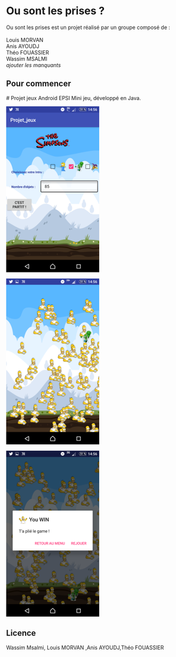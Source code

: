 # Ou sont les prises ?

Ou sont les prises est un projet réalisé par un groupe composé de : <br><br>
Louis MORVAN <br>
Anis AYOUDJ <br>
Théo FOUASSIER <br>
Wassim MSALMI <br>
*ajouter les manquants*

## Pour commencer

<snippet>
  <content>
# Projet jeux Android EPSI
Mini jeu, développé  en Java.

<a href="url"><img src="https://github.com/arcreane/mobile-ousontlesprises/blob/test/Screenshot_20170306-145641.png" height="50%" width="50%" ></a>


<a href="url"><img src="https://github.com/arcreane/mobile-ousontlesprises/blob/test/Screenshot_20170306-145650.png" height="50%" width="50%" ></a>

<a href="url"><img src="https://github.com/arcreane/mobile-ousontlesprises/blob/test/Screenshot_20170306-145657.png" height="50%" width="50%" ></a>


## Licence
Wassim Msalmi, Louis MORVAN ,Anis AYOUDJ,Théo FOUASSIER
></content>
</snippet>